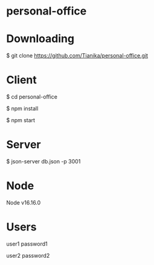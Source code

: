 # personal-office

# Downloading
$ git clone https://github.com/Tianika/personal-office.git

# Client
$ cd personal-office

$ npm install

$ npm start

# Server
$ json-server db.json -p 3001

# Node
Node v16.16.0

# Users
user1 password1

user2 password2
